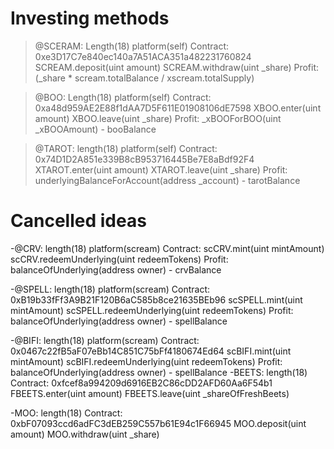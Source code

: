 # Investing methods
>@SCERAM: Length(18) platform(self)
Contract: 0xe3D17C7e840ec140a7A51ACA351a482231760824
    SCREAM.deposit(uint amount)
    SCREAM.withdraw(uint _share)
Profit: (_share * scream.totalBalance / xscream.totalSupply)

>@BOO: Length(18) platform(self)
Contract: 0xa48d959AE2E88f1dAA7D5F611E01908106dE7598
    XBOO.enter(uint amount)
    XBOO.leave(uint _share)
Profit: _xBOOForBOO(uint _xBOOAmount) - booBalance

>@TAROT: length(18) platform(self)
Contract: 0x74D1D2A851e339B8cB953716445Be7E8aBdf92F4
    XTAROT.enter(uint amount)
    XTAROT.leave(uint _share)
Profit: underlyingBalanceForAccount(address _account) - tarotBalance

# Cancelled ideas

-@CRV: length(18) platform(scream)
Contract: 
    scCRV.mint(uint mintAmount)
    scCRV.redeemUnderlying(uint redeemTokens)
Profit: balanceOfUnderlying(address owner) - crvBalance

-@SPELL: length(18) platform(scream)
Contract: 0xB19b33fFf3A9B21F120B6aC585b8ce21635BEb96
    scSPELL.mint(uint mintAmount)
    scSPELL.redeemUnderlying(uint redeemTokens)
Profit: balanceOfUnderlying(address owner) - spellBalance

-@BIFI: length(18) platform(scream)
Contract: 0x0467c22fB5aF07eBb14C851C75bFf4180674Ed64
    scBIFI.mint(uint mintAmount)
    scBIFI.redeemUnderlying(uint redeemTokens)
Profit: balanceOfUnderlying(address owner) - spellBalance
-BEETS: length(18)
Contract: 0xfcef8a994209d6916EB2C86cDD2AFD60Aa6F54b1
    FBEETS.enter(uint amount)
    FBEETS.leave(uint _shareOfFreshBeets)

-MOO: length(18)
Contract: 0xbF07093ccd6adFC3dEB259C557b61E94c1F66945
    MOO.deposit(uint amount)
    MOO.withdraw(uint _share)